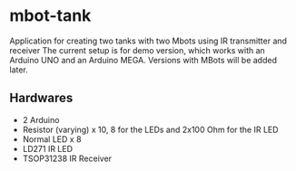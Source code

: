 # mbot-tank
Application for creating two tanks with two Mbots using IR transmitter and receiver
The current setup is for demo version, which works with an Arduino UNO 
and an Arduino MEGA.
Versions with MBots will be added later.

## Hardwares
- 2 Arduino
- Resistor (varying) x 10, 8 for the LEDs and 2x100 Ohm for the IR LED
- Normal LED x 8
- LD271 IR LED
- TSOP31238 IR Receiver
